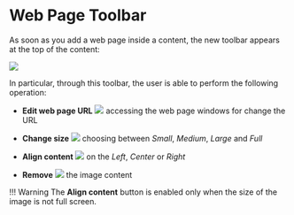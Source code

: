 # Web Page Toolbar

As soon as you add a web page inside a content, the new toolbar appears at the top of the content: 

<img src="../img/web-section/web-toolbar.jpg" class="ms-docimage"/>

In particular, through this toolbar, the user is able to perform the following operation:

* **Edit web page URL** <img src="../img/button/change-media2.jpg" class="ms-docbutton"/> accessing the web page windows for change the URL

* **Change size** <img src="../img/button/change-size2.jpg" class="ms-docbutton"/> choosing between *Small*, *Medium*, *Large* and *Full*

* **Align content** <img src="../img/button/align2.jpg" class="ms-docbutton"/> on the *Left*, *Center* or *Right*

* **Remove** <img src="../img/button/remove2.jpg" class="ms-docbutton"/> the image content

!!! Warning
    The **Align content** button is enabled only when the size of the image is not full screen.